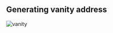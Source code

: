 ## Generating vanity address
![vanity](https://user-images.githubusercontent.com/71760326/100730295-2d383200-33ca-11eb-86c0-b5606091ec0c.PNG)
